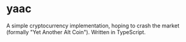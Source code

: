 # yaac
A simple cryptocurrency implementation, hoping to crash the market (formally "Yet Another Alt Coin"). Written in TypeScript.
